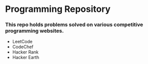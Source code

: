 # Programming Repository #
### This repo holds problems solved on various competitive programming websites. ###
- LeetCode
- CodeChef
- Hacker Rank
- Hacker Earth
